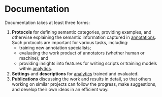 # Documentation

Documentation takes at least three forms:

1. **Protocols** for defining semantic categories, providing examples, and otherwise explaining the semantic information captured in [annotations](https://vernrwalker.github.io/LegalSemanticAnalysis/annotations/). Such protocols are important for various tasks, including:
    - training new annotation specialists;
    - evaluating the work product of annotators (whether human or machine); and
    - providing insights into features for writing scripts or training models within [analytics](https://vernrwalker.github.io/LegalSemanticAnalysis/analytics/).
2. **Settings** and **descriptions** for [analytics](https://vernrwalker.github.io/LegalSemanticAnalysis/analytics/) trained and evaluated.
3. **Publications** discussing the work and results in detail, so that others working on similar projects can follow the progress, make suggestions, and develop their own ideas in an efficient way.
